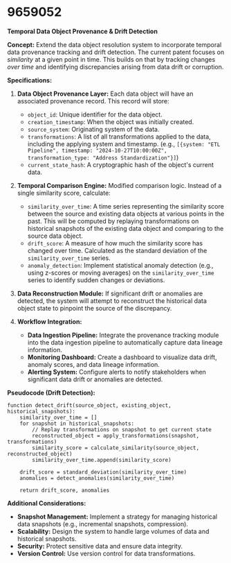 # 9659052

**Temporal Data Object Provenance & Drift Detection**

**Concept:** Extend the data object resolution system to incorporate temporal data provenance tracking and drift detection. The current patent focuses on *similarity* at a given point in time. This builds on that by tracking changes *over time* and identifying discrepancies arising from data drift or corruption.

**Specifications:**

1.  **Data Object Provenance Layer:** Each data object will have an associated provenance record. This record will store:
    *   `object_id`: Unique identifier for the data object.
    *   `creation_timestamp`: When the object was initially created.
    *   `source_system`: Originating system of the data.
    *   `transformations`: A list of all transformations applied to the data, including the applying system and timestamp. (e.g., `[{system: "ETL Pipeline", timestamp: "2024-10-27T10:00:00Z", transformation_type: "Address Standardization"}]`)
    *   `current_state_hash`: A cryptographic hash of the object's current data.

2.  **Temporal Comparison Engine:** Modified comparison logic. Instead of a single similarity score, calculate:
    *   `similarity_over_time`: A time series representing the similarity score between the source and existing data objects at various points in the past. This will be computed by replaying transformations on historical snapshots of the existing data object and comparing to the source data object.
    *   `drift_score`: A measure of how much the similarity score has changed over time.  Calculated as the standard deviation of the `similarity_over_time` series.
    *   `anomaly_detection`: Implement statistical anomaly detection (e.g., using z-scores or moving averages) on the `similarity_over_time` series to identify sudden changes or deviations.

3.  **Data Reconstruction Module:** If significant drift or anomalies are detected, the system will attempt to reconstruct the historical data object state to pinpoint the source of the discrepancy.

4.  **Workflow Integration:**
    *   **Data Ingestion Pipeline:** Integrate the provenance tracking module into the data ingestion pipeline to automatically capture data lineage information.
    *   **Monitoring Dashboard:** Create a dashboard to visualize data drift, anomaly scores, and data lineage information.
    *   **Alerting System:** Configure alerts to notify stakeholders when significant data drift or anomalies are detected.

**Pseudocode (Drift Detection):**

```
function detect_drift(source_object, existing_object, historical_snapshots):
    similarity_over_time = []
    for snapshot in historical_snapshots:
        // Replay transformations on snapshot to get current state
        reconstructed_object = apply_transformations(snapshot, transformations)
        similarity_score = calculate_similarity(source_object, reconstructed_object)
        similarity_over_time.append(similarity_score)

    drift_score = standard_deviation(similarity_over_time)
    anomalies = detect_anomalies(similarity_over_time)

    return drift_score, anomalies
```

**Additional Considerations:**

*   **Snapshot Management:** Implement a strategy for managing historical data snapshots (e.g., incremental snapshots, compression).
*   **Scalability:** Design the system to handle large volumes of data and historical snapshots.
*   **Security:** Protect sensitive data and ensure data integrity.
*   **Version Control:** Use version control for data transformations.